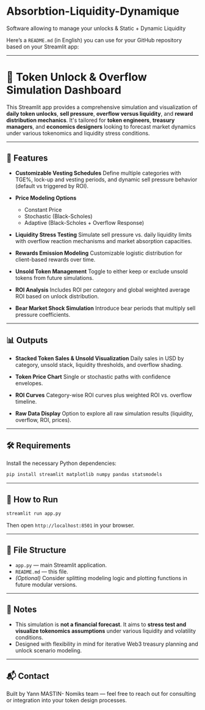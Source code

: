 # Absorbtion-Liquidity-Dynamique
Software allowing to manage your unlocks &amp; Static + Dynamic Liquidity


Here’s a `README.md` (in English) you can use for your GitHub repository based on your Streamlit app:

---

# 🧮 Token Unlock & Overflow Simulation Dashboard

This Streamlit app provides a comprehensive simulation and visualization of **daily token unlocks**, **sell pressure**, **overflow versus liquidity**, and **reward distribution mechanics**. It's tailored for **token engineers**, **treasury managers**, and **economics designers** looking to forecast market dynamics under various tokenomics and liquidity stress conditions.

---

## 🚀 Features

* **Customizable Vesting Schedules**
  Define multiple categories with TGE%, lock-up and vesting periods, and dynamic sell pressure behavior (default vs triggered by ROI).

* **Price Modeling Options**

  * Constant Price
  * Stochastic (Black-Scholes)
  * Adaptive (Black-Scholes + Overflow Response)

* **Liquidity Stress Testing**
  Simulate sell pressure vs. daily liquidity limits with overflow reaction mechanisms and market absorption capacities.

* **Rewards Emission Modeling**
  Customizable logistic distribution for client-based rewards over time.

* **Unsold Token Management**
  Toggle to either keep or exclude unsold tokens from future simulations.

* **ROI Analysis**
  Includes ROI per category and global weighted average ROI based on unlock distribution.

* **Bear Market Shock Simulation**
  Introduce bear periods that multiply sell pressure coefficients.

---

## 📊 Outputs

* **Stacked Token Sales & Unsold Visualization**
  Daily sales in USD by category, unsold stack, liquidity thresholds, and overflow shading.

* **Token Price Chart**
  Single or stochastic paths with confidence envelopes.

* **ROI Curves**
  Category-wise ROI curves plus weighted ROI vs. overflow timeline.

* **Raw Data Display**
  Option to explore all raw simulation results (liquidity, overflow, ROI, prices).

---

## 🛠️ Requirements

Install the necessary Python dependencies:

```bash
pip install streamlit matplotlib numpy pandas statsmodels
```

---

## 🧪 How to Run

```bash
streamlit run app.py
```

Then open `http://localhost:8501` in your browser.

---

## 📁 File Structure

* `app.py` — main Streamlit application.
* `README.md` — this file.
* *(Optional)* Consider splitting modeling logic and plotting functions in future modular versions.

---

## 📌 Notes

* This simulation is **not a financial forecast**. It aims to **stress test and visualize tokenomics assumptions** under various liquidity and volatility conditions.
* Designed with flexibility in mind for iterative Web3 treasury planning and unlock scenario modeling.

---

## 📬 Contact

Built by Yann MASTIN- Nomiks team — feel free to reach out for consulting or integration into your token design processes.



